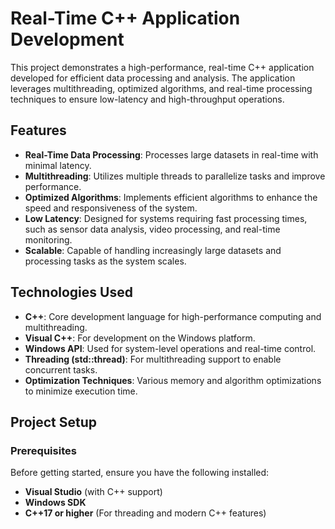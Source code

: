 # Real-Time C++ Application Development

This project demonstrates a high-performance, real-time C++ application developed for efficient data processing and analysis. The application leverages multithreading, optimized algorithms, and real-time processing techniques to ensure low-latency and high-throughput operations.

## Features

- **Real-Time Data Processing**: Processes large datasets in real-time with minimal latency.
- **Multithreading**: Utilizes multiple threads to parallelize tasks and improve performance.
- **Optimized Algorithms**: Implements efficient algorithms to enhance the speed and responsiveness of the system.
- **Low Latency**: Designed for systems requiring fast processing times, such as sensor data analysis, video processing, and real-time monitoring.
- **Scalable**: Capable of handling increasingly large datasets and processing tasks as the system scales.

## Technologies Used

- **C++**: Core development language for high-performance computing and multithreading.
- **Visual C++**: For development on the Windows platform.
- **Windows API**: Used for system-level operations and real-time control.
- **Threading (std::thread)**: For multithreading support to enable concurrent tasks.
- **Optimization Techniques**: Various memory and algorithm optimizations to minimize execution time.

## Project Setup

### Prerequisites

Before getting started, ensure you have the following installed:

- **Visual Studio** (with C++ support)
- **Windows SDK**
- **C++17 or higher** (For threading and modern C++ features)
